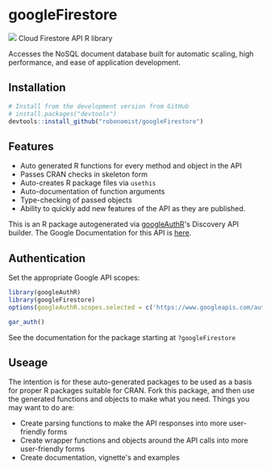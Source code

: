 # googleFirestore
![](http://www.google.com/images/icons/product/search-32.gif)
Cloud Firestore API R library

Accesses the NoSQL document database built for automatic scaling, high performance, and ease of application development. 

## Installation

``` r
# Install from the development version from GitHub
# install.packages("devtools")
devtools::install_github("robonomist/googleFirestore")
```

## Features 
 * Auto generated R functions for every method and object in the API
 * Passes CRAN checks in skeleton form
 * Auto-creates R package files via `usethis`
 * Auto-documentation of function arguments
 * Type-checking of passed objects
 * Ability to quickly add new features of the API as they are published.

This is an R package autogenerated via [googleAuthR](http://code.markedmondson.me/googleAuthR)'s Discovery API builder. 
The Google Documentation for this API is [here](https://cloud.google.com/firestore).

## Authentication
Set the appropriate Google API scopes:

```r
library(googleAuthR)
library(googleFirestore)
options(googleAuthR.scopes.selected = c('https://www.googleapis.com/auth/datastore', 'https://www.googleapis.com/auth/cloud-platform'))

gar_auth()
```
 See the documentation for the package starting at `?googleFirestore`
## Useage
The intention is for these auto-generated packages to be used as a basis for proper R packages suitable for CRAN.
Fork this package, and then use the generated functions and objects to make what you need.
Things you may want to do are:
* Create parsing functions to make the API responses into more user-friendly forms
* Create wrapper functions and objects around the API calls into more user-friendly forms
* Create documentation, vignette's and examples

